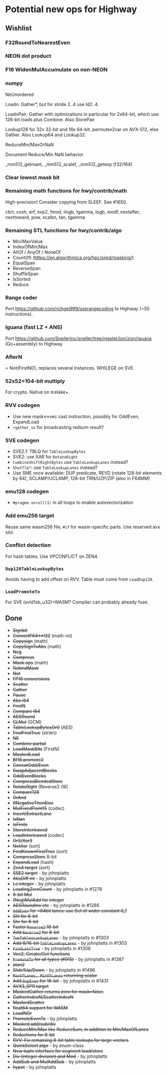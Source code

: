 # Potential new ops for Highway

<!--*
# Document freshness: For more information, see go/fresh-source.
freshness: { owner: 'janwas' reviewed: '2024-04-09' }
*-->

## Wishlist

### F32RoundToNearestEven

### NEON dot product

### F16 WidenMulAccumulate on non-NEON

### numpy

NeUnordered

Loadn: Gather*, but for stride 2..4 use ld2..4.

LoadnPair: Gather with optimizations in particular for 2x64-bit, which use
128-bit loads plus Combine.
Also StorePair

Lookup128 for 32x 32-bit and 16x 64-bit. permutex2var on AVX-512, else Gather.
Also Lookup64 and Lookup32.

ReduceMin/MaxOrNaN

Document Reduce/Min NaN behavior

_mm512_getmant, _mm512_scalef, _mm512_getexp (f32/f64)

### Clear lowest mask bit

### Remaining math functions for hwy/contrib/math

High-precision! Consider copying from SLEEF. See #1650.

cbrt, cosh, erf, exp2, fmod, ilogb, lgamma, logb, modf, nextafter, nexttoward,
pow, scalbn, tan, tgamma

### Remaining STL functions for hwy/contrib/algo

*   Min/MaxValue
*   IndexOfMin/Max
*   AllOf / AnyOf / NoneOf
*   Count(If) (https://en.algorithmica.org/hpc/simd/masking/)
*   EqualSpan
*   ReverseSpan
*   ShuffleSpan
*   IsSorted
*   Reduce

### Range coder

Port https://github.com/richgel999/sserangecoding to Highway (~50 instructions).

### Iguana (fast LZ + ANS)

Port https://github.com/SnellerInc/sneller/tree/master/ion/zion/iguana
(Go+assembly) to Highway.

### AfterN

= Not(FirstN()), replaces several instances. WHILEGE on SVE.

### 52x52=104-bit multiply

For crypto. Native on Icelake+.

### RVV codegen

*   Use new mask<->vec cast instruction, possibly for OddEven, ExpandLoad
*   `rgather_vx` for broadcasting redsum result?

### SVE codegen

*   SVE2.1: TBLQ for `TableLookupBytes`
*   SVE2: use XAR for `RotateRight`
*   `CombineShiftRightBytes` use `TableLookupLanes` instead?
*   `Shuffle*`: use `TableLookupLanes` instead?
*   Use SME once available: DUP predicate, REVD (rotate 128-bit elements by 64),
    SCLAMP/UCLAMP, 128-bit TRN/UZP/ZIP (also in F64MM)

### emu128 codegen

* `#pragma unroll(1)` in all loops to enable autovectorization

### Add emu256 target
Reuse same wasm256 file, `#if` for wasm-specific parts. Use reserved avx slot.

### Conflict detection
For hash tables. Use VPCONFLICT on ZEN4.

### `Dup128TableLookupBytes`
Avoids having to add offset on RVV. Table must come from `LoadDup128`.

### `LoadPromoteTo`
For SVE (svld1sb_u32)+WASM? Compiler can probably already fuse.

## Done

*   ~~Signbit~~
*   ~~ConvertF64<->I32~~ (math-inl)
*   ~~Copysign~~ (math)
*   ~~CopySignToAbs~~ (math)
*   ~~Neg~~
*   ~~Compress~~
*   ~~Mask ops~~ (math)
*   ~~RebindMask~~
*   ~~Not~~
*   ~~FP16 conversions~~
*   ~~Scatter~~
*   ~~Gather~~
*   ~~Pause~~
*   ~~Abs i64~~
*   ~~FirstN~~
*   ~~Compare i64~~
*   ~~AESRound~~
*   ~~CLMul~~ (GCM)
*   ~~TableLookupBytesOr0~~ (AES)
*   ~~FindFirstTrue~~ (strlen)
*   ~~NE~~
*   ~~Combine partial~~
*   ~~LoadMaskBits~~ (FirstN)
*   ~~MaskedLoad~~
*   ~~Bf16 promote2~~
*   ~~ConcatOdd/Even~~
*   ~~SwapAdjacentBlocks~~
*   ~~OddEvenBlocks~~
*   ~~CompressBlendedStore~~
*   ~~RotateRight~~ (Reverse2 i16)
*   ~~Compare128~~
*   ~~OrAnd~~
*   ~~IfNegativeThenElse~~
*   ~~MulFixedPoint15~~ (codec)
*   ~~Insert/ExtractLane~~
*   ~~IsNan~~
*   ~~IsFinite~~
*   ~~StoreInterleaved~~
*   ~~LoadInterleaved~~ (codec)
*   ~~Or3/Xor3~~
*   ~~NotXor~~ (sort)
*   ~~FindKnownFirstTrue~~ (sort)
*   ~~CompressStore~~ 8-bit
*   ~~ExpandLoad~~ (hash)
*   ~~Zen4 target~~ (sort)
*   ~~SSE2 target~~ - by johnplatts
*   ~~AbsDiff int~~ - by johnplatts
*   ~~Le integer~~ - by johnplatts
*   ~~LeadingZeroCount~~ - by johnplatts in #1276
*   ~~8-bit Mul~~
*   ~~(Neg)MulAdd for integer~~
*   ~~AESRoundInv etc~~ - by johnplatts in #1286
*   ~~`OddEven` for <64bit lanes: use Set of wider constant 0_1~~
*   ~~Shl for 8-bit~~
*   ~~Shr for 8-bit~~
*   ~~Faster `Reverse2` 16-bit~~
*   ~~Add `Reverse2` for 8-bit~~
*   ~~`TwoTablesLookupLanes`~~ - by johnplatts in #1303
*   ~~Add 8/16-bit `TableLookupLanes`~~ - by johnplatts in #1303
*   ~~`FindLastTrue`~~ - by johnplatts in #1308
*   ~~Vec2, Create/Get functions~~
*   ~~`PromoteTo` for all types (#915)~~ - by johnplatts in #1387
*   ~~atan2~~
*   ~~Slide1Up/Down~~ - by johnplatts in #1496
*   ~~`MaxOfLanes, MinOfLanes` returning scalar~~
*   ~~Add `DupEven` for 16-bit~~ - by johnplatts in #1431
*   ~~AVX3_SPR target~~
*   ~~MaskedGather returns zero for mask=false.~~
*   ~~GatherIndexN/ScatterIndexN~~
*   ~~MaskedScatter~~
*   ~~float64 support for WASM~~
*   ~~LoadNOr~~
*   ~~PromoteEvenTo~~ - by johnplatts
*   ~~Masked add/sub/div~~
*   ~~ReduceMin/Max like ReduceSum, in addition to Min/MaxOfLanes~~
*   ~~Reductions for 8-bit~~
*   ~~RVV: Fix remaining 8-bit table lookups for large vectors~~
*   ~~QuickSelect algo~~ - by enum-class
*   ~~New tuple interface for segment load/store~~
*   ~~Div (integer division) and Mod~~ - by johnplatts
*   ~~AddSub and MulAddSub~~ - by johnplatts
*   ~~hypot~~ - by johnplatts
